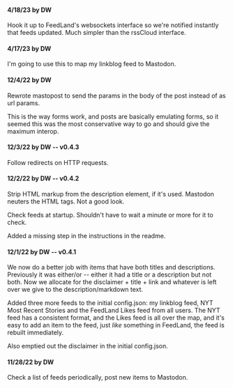 #### 4/18/23 by DW

Hook it up to FeedLand's websockets interface so we're notified instantly that feeds updated. Much simpler than the rssCloud interface. 

#### 4/17/23 by DW

I'm going to use this to map my linkblog feed to Mastodon. 

#### 12/4/22 by DW

Rewrote mastopost to send the params in the body of the post instead of as url params. 

This is the way forms work, and posts are basically emulating forms, so it seemed this was the most conservative way to go and should give the maximum interop.

#### 12/3/22 by DW -- v0.4.3

Follow redirects on HTTP requests. 

#### 12/2/22 by DW -- v0.4.2

Strip HTML markup from the description element, if it's used. Mastodon neuters the HTML tags. Not a good look.

Check feeds at startup. Shouldn't have to wait a minute or more for it to check. 

Added a missing step in the instructions in the readme.

#### 12/1/22 by DW -- v0.4.1

We now do a better job with items that have both titles and descriptions. Previously it was either/or -- either it had a title or a description but not both. Now we allocate for the disclaimer + title + link and whatever is left over we give to the description/markdown text.

Added three more feeds to the initial config.json: my linkblog feed, NYT Most Recent Stories and the FeedLand Likes feed from all users. The NYT feed has a consistent format, and the Likes feed is all over the map, and it's easy to add an item to the feed, just <i>like</i> something in FeedLand, the feed is rebuilt immediately. 

Also emptied out the disclaimer in the initial config.json.

#### 11/28/22 by DW 

Check a list of feeds periodically, post new items to Mastodon.


